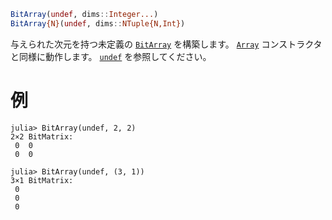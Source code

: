 ```julia
BitArray(undef, dims::Integer...)
BitArray{N}(undef, dims::NTuple{N,Int})
```

与えられた次元を持つ未定義の [`BitArray`](@ref) を構築します。 [`Array`](@ref) コンストラクタと同様に動作します。 [`undef`](@ref) を参照してください。

# 例

```julia-repl
julia> BitArray(undef, 2, 2)
2×2 BitMatrix:
 0  0
 0  0

julia> BitArray(undef, (3, 1))
3×1 BitMatrix:
 0
 0
 0
```
